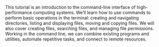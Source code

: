 This tutorial is an introduction to the command-line interface of high-performance computing systems. We’ll learn how to use commands to perform basic operations in the terminal: creating and navigating directories, listing and displaying files, moving and copying files. We will also cover creating files, searching files, and managing file permissions. Working in the command line, we can combine existing programs and utilities, automate repetitive tasks, and connect to remote resources.

